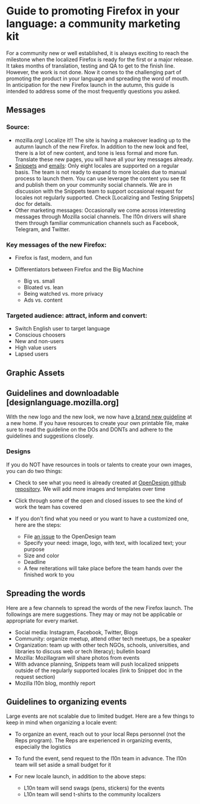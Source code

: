 # Guide to promoting Firefox in your language: a community marketing kit

For a community new or well established, it is always exciting to reach the milestone when the localized Firefox is ready for the first or a major release.  It takes months of translation, testing and QA to get to the finish line. However, the work is not done.  Now it comes to the challenging part of promoting the product in your language and spreading the word of mouth.  In anticipation for the new Firefox launch in the autumn, this guide is intended to address some of the most frequently questions you asked.

## Messages

### Source:

* mozilla.org! Localize it!! The site is having a makeover leading up to the autumn launch of the new Firefox.  In addition to the new look and feel, there is a lot of new content, and tone is less formal and more fun. Translate these new pages, you will have all your key messages already.
* [Snippets](https://github.com/mozilla-l10n/engagement-l10n/tree/master/en-US/snippets/2017) and [emails](https://github.com/mozilla-l10n/engagement-l10n/tree/master/en-US/emails/2017): Only eight locales are supported on a regular basis. The team is not ready to expand to more locales due to manual process to launch them.  You can use leverage the content you see fit and publish them on your community social channels. We are in discussion with the Snippets team to support occasional request for locales not regularly supported. Check [Localizing and Testing Snippets] doc for details.
* Other marketing messages: Occasionally we come across interesting messages through Mozilla social channels. The l10n drivers will share them through familiar communication channels such as Facebook, Telegram, and Twitter.

### Key messages of the new Firefox:

* Firefox is fast, modern, and fun
* Differentiators between Firefox and the Big Machine

  * Big vs. small
  * Bloated vs. lean
  * Being watched vs. more privacy
  * Ads vs. content

### Targeted audience: attract, inform and convert:

* Switch English user to target language
* Conscious choosers
* New and non-users
* High value users
* Lapsed users

## Graphic Assets

## Guidelines and downloadable [designlanguage.mozilla.org]

With the new logo and the new look, we now have [a brand new guideline](designlanguage.mozilla.org) at a new home. If you have resources to create your own printable file, make sure to read the guideline on the DOs and DONTs and adhere to the guidelines and suggestions closely.

### Designs

If you do NOT have resources in tools or talents to create your own images, you can do two things:

* Check to see what you need is already created at [OpenDesign github repository](https://github.com/mozilla/OpenDesign/tree/master/2017). We will add more images and templates over time
* Click through some of the open and closed issues to see the kind of work the team has covered
* If you don't find what you need or you want to have a customized one, here are the steps:

  * File [an issue](https://github.com/mozilla/OpenDesign/issues) to the OpenDesign team
  * Specify your need: image, logo, with text, with localized text; your purpose
  * Size and color
  * Deadline
  * A few reiterations will take place before the team hands over the finished work to you

## Spreading the words

Here are a few channels to spread the words of the new Firefox launch. The followings are mere suggestions. They may or may not be applicable or appropriate for every market.

* Social media: Instagram, Facebook, Twitter, Blogs
* Community: organize meetup, attend other tech meetups, be a speaker
* Organization: team up with other tech NGOs, schools, universities, and libraries to discuss web or tech literacy); bulletin board
* Mozilla: Mozillagram will share photos from events
* With advance planning, Snippets team will push localized snippets outside of the regularly supported locales (link to Snippet doc in the request section)
* Mozilla l10n blog, monthly report

## Guidelines to organizing events

Large events are not scalable due to limited budget. Here are a few things to keep in mind when organizing a locale event:

* To organize an event, reach out to your local Reps personnel (not the Reps program). The Reps are experienced in organizing events, especially the logistics
* To fund the event, send request to the l10n team in advance.  The l10n team will set aside a small budget for it
* For new locale launch, in addition to the above steps:

  * L10n team will send swags (pens, stickers) for the events
  * L10n team will send t-shirts to the community localizers
